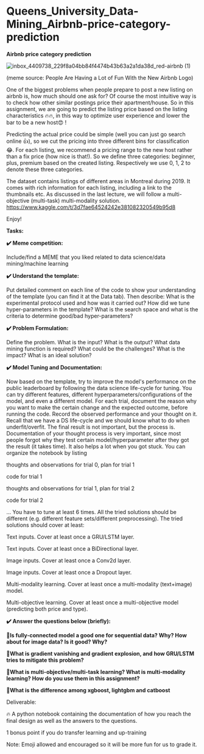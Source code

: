 # Queens_University_Data-Mining_Airbnb-price-category-prediction

**Airbnb price category prediction**

![inbox_4409738_229f8a04bb84f4474b43b63a2a1da38d_red-airbnb (1)](https://github.com/Bilal-Elhlwany/Queens_University_Data-Mining_Airbnb-price-category-prediction/assets/100938358/d4823896-c968-4e24-9e3e-6b32bd50d541)

(meme source: People Are Having a Lot of Fun With the New Airbnb Logo)

One of the biggest problems when people prepare to post a new listing on airbnb is, how much should one ask for? Of course the most intuitive way is to check how other similar postings price their apartment/house. So in this assignment, we are going to predict the listing price based on the listing characteristics 🔥🔥, in this way to optimize user experience and lower the bar to be a new host😍 !

Predicting the actual price could be simple (well you can just go search online 👍), so we cut the pricing into three different bins for classification 😂. For each listing, we recommend a pricing range to the new host rather than a fix price (how nice is that!). So we define three categories: beginner, plus, premium based on the created listing. Respectively we use 0, 1, 2 to denote these three categories.

The dataset contains listings of different areas in Montreal during 2019. It comes with rich information for each listing, including a link to the thumbnails etc. As discussed in the last lecture, we will follow a multi-objective (multi-task) multi-modality solution.
https://www.kaggle.com/t/3d7fae64524242e381082320549b95d8

Enjoy!

**Tasks:**

**✔️ Meme competition:**

Include/find a MEME that you liked related to data science/data mining/machine learning

**✔️ Understand the template:**

Put detailed comment on each line of the code to show your understanding of the template (you can find it at the Data tab). Then describe: What is the experimental protocol used and how was it carried out? How did we tune hyper-parameters in the template? What is the search space and what is the criteria to determine good/bad hyper-parameters?

**✔️ Problem Formulation:**

Define the problem. What is the input? What is the output? What data mining function is required? What could be the challenges? What is the impact? What is an ideal solution?

**✔️ Model Tuning and Documentation:**

Now based on the template, try to improve the model's performance on the public leaderboard by following the data science life-cycle for tuning. You can try different features, different hyperparameters/configurations of the model, and even a different model. For each trial, document the reason why you want to make the certain change and the expected outcome, before running the code. Record the observed performance and your thought on it. Recall that we have a DS life-cycle and we should know what to do when underfit/overfit. The final result is not important, but the process is. Documentation of your thought process is very important, since most people forgot why they test certain model/hyperparameter after they got the result (it takes time). It also helps a lot when you got stuck. You can organize the notebook by listing

thoughts and observations for trial 0, plan for trial 1

code for trial 1

thoughts and observations for trial 1, plan for trial 2

code for trial 2

…
You have to tune at least 6 times. All the tried solutions should be different (e.g. different feature sets/different preprocessing). The tried solutions should cover at least:

Text inputs. Cover at least once a GRU/LSTM layer.

Text inputs. Cover at least once a BiDirectional layer.

Image inputs. Cover at least once a Conv2d layer.

Image inputs. Cover at least once a Dropout layer.

Multi-modality learning. Cover at least once a multi-modality (text+image) model.

Multi-objective learning. Cover at least once a multi-objective model (predicting both price and type).

**✔️ Answer the questions below (briefly):**

**🌈Is fully-connected model a good one for sequential data? Why? How about for image data? Is it good? Why?**

**🌈What is gradient vanishing and gradient explosion, and how GRU/LSTM tries to mitigate this problem?**

**🌈What is multi-objective/multi-task learning? What is multi-modality learning? How do you use them in this assignment?**

**🌈What is the difference among xgboost, lightgbm and catboost**

Deliverable:

🔥 A python notebook containing the documentation of how you reach the final design as well as the answers to the questions.

1 bonus point if you do transfer learning and up-training

Note: Emoji allowed and encouraged so it will be more fun for us to grade it.
